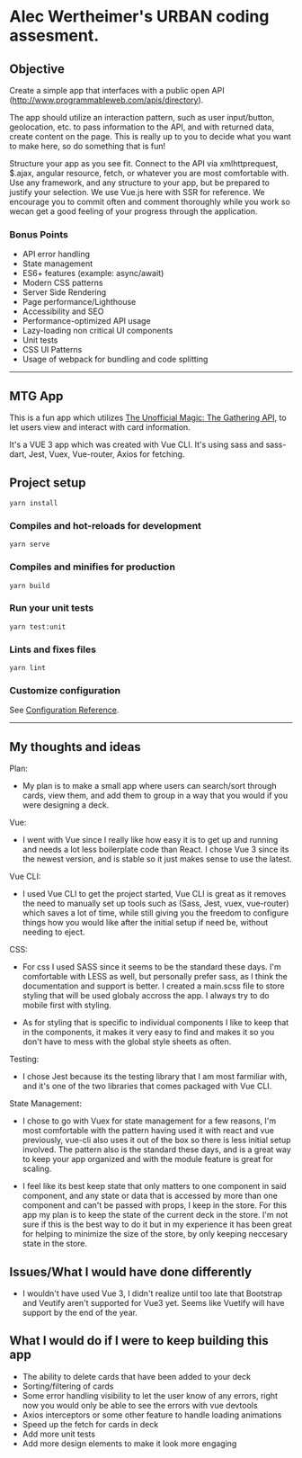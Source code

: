 # Alec Wertheimer's URBAN coding assesment. 
## Objective

Create a simple app that interfaces with a public open API (http://www.programmableweb.com/apis/directory). 

The app should utilize an interaction pattern, such as user input/button, geolocation, etc. to pass information to the API, and with returned
data, create content on the page. This is really up to you to decide what you want to make here, so do something that is fun!

Structure your app as you see fit. Connect to the API via xmlhttprequest, $.ajax, angular
resource, fetch, or whatever you are most comfortable with. Use any framework, and any
structure to your app, but be prepared to justify your selection. We use Vue.js here with SSR for reference. We encourage you to commit often and comment thoroughly while you work so wecan get a good feeling of your progress through the application.

### Bonus Points
- API error handling
- State management
- ES6+ features (example: async/await)
- Modern CSS patterns
- Server Side Rendering
- Page performance/Lighthouse
- Accessibility and SEO
- Performance-optimized API usage
- Lazy-loading non critical UI components
- Unit tests
- CSS UI Patterns
- Usage of webpack for bundling and code splitting
___
## MTG App

This is a fun app which utilizes [The Unofficial Magic: The Gathering API](https://docs.magicthegathering.io/), to let users view and interact with card information. 

It's a VUE 3 app which was created with Vue CLI. It's using sass and sass-dart, Jest, Vuex, Vue-router, Axios for fetching.

## Project setup
```
yarn install
```

### Compiles and hot-reloads for development
```
yarn serve
```

### Compiles and minifies for production
```
yarn build
```

### Run your unit tests
```
yarn test:unit
```

### Lints and fixes files
```
yarn lint
```

### Customize configuration
See [Configuration Reference](https://cli.vuejs.org/config/).
___
## My thoughts and ideas
Plan:
- My plan is to make a small app where users can search/sort through cards, view them, and add them to group in a way that you would if you were designing a deck.

Vue:
- I went with Vue since I really like how easy it is to get up and running and needs a lot less boilerplate code than React. I chose Vue 3 since its the newest version, and is stable so it just makes sense to use the latest.

Vue CLI:
- I used Vue CLI to get the project started, Vue CLI is great as it removes the need to manually set up tools such as (Sass, Jest, vuex, vue-router) which saves a lot of time, while still giving you the freedom to configure things how you would like after the initial setup if need be, without needing to eject.

CSS:
- For css I used SASS since it seems to be the standard these days. I'm comfortable with LESS as well, but personally prefer sass, as I think the documentation and support is better. I created a main.scss file to store styling that will be used globaly accross the app. I always try to do mobile first with styling.

- As for styling that is specific to individual components I like to keep that in the components, it makes it very easy to find and makes it so you don't have to mess with the global style sheets as often.

Testing:
- I chose Jest because its the testing library that I am most farmiliar with, and it's one of the two libraries that comes packaged with Vue CLI.

State Management:
- I chose to go with Vuex for state management for a few reasons, I'm most comfortable with the pattern having used it with react and vue previously, vue-cli also uses it out of the box so there is less initial setup involved. The pattern also is the standard these days, and is a great way to keep your app organized and with the module feature is great for scaling.

- I feel like its best keep state that only matters to one component in said component, and any state or data that is accessed by more than one component and can't be passed with props, I keep in the store. For this app my plan is to keep the state of the current deck in the store. I'm not sure if this is the best way to do it but in my experience it has been great for helping to minimize the size of the store, by only keeping neccesary state in the store.

## Issues/What I would have done differently 
- I wouldn't have used Vue 3, I didn't realize until too late that Bootstrap and Veutify aren't supported for Vue3 yet. Seems like Vuetify will have support by the end of the year.

## What I would do if I were to keep building this app
- The ability to delete cards that have been added to your deck
- Sorting/filtering of cards
- Some error handling visibility to let the user know of any errors, right now you would only be able to see the errors with vue devtools
- Axios interceptors or some other feature to handle loading animations
- Speed up the fetch for cards in deck
- Add more unit tests
- Add more design elements to make it look more engaging